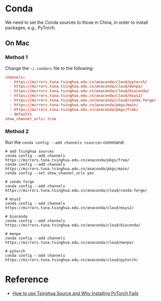 # Conda

We need to set the Conda sources to those in China, in order to install packages, e.g., PyTorch.

## On Mac

### Method 1

Change the `~/.condarc` file to the following:

```conf
channels:
  - https://mirrors.tuna.tsinghua.edu.cn/anaconda/cloud/pytorch/
  - https://mirrors.tuna.tsinghua.edu.cn/anaconda/cloud/menpo/
  - https://mirrors.tuna.tsinghua.edu.cn/anaconda/cloud/bioconda/
  - https://mirrors.tuna.tsinghua.edu.cn/anaconda/cloud/msys2/
  - https://mirrors.tuna.tsinghua.edu.cn/anaconda/cloud/conda-forge/
  - https://mirrors.tuna.tsinghua.edu.cn/anaconda/pkgs/main/
  - https://mirrors.tuna.tsinghua.edu.cn/anaconda/pkgs/free/
  - defaults
show_channel_urls: true
```

### Method 2

Run the `conda config --add channels <source>` command:

```shell
# add Tsinghua sources
conda config --add channels https://mirrors.tuna.tsinghua.edu.cn/anaconda/pkgs/free/
conda config --add channels https://mirrors.tuna.tsinghua.edu.cn/anaconda/pkgs/main/
conda config --set show_channel_urls yes

# conda forge
conda config --add channels https://mirrors.tuna.tsinghua.edu.cn/anaconda/cloud/conda-forge/

# msys2
conda config --add channels https://mirrors.tuna.tsinghua.edu.cn/anaconda/cloud/msys2/

# bioconda
conda config --add channels https://mirrors.tuna.tsinghua.edu.cn/anaconda/cloud/bioconda/

# menpo
conda config --add channels https://mirrors.tuna.tsinghua.edu.cn/anaconda/cloud/menpo/

# pytorch
conda config --add channels https://mirrors.tuna.tsinghua.edu.cn/anaconda/cloud/pytorch/
```

# Reference

- [How to use Tsinghua Source and Why Installing PyTorch Fails](https://blog.csdn.net/CallMeQiuqiuqiu/article/details/106817612?utm_medium=distribute.pc_aggpage_search_result.none-task-blog-2~all~sobaiduend~default-1-106817612.nonecase&utm_term=pytorch%20%E5%8F%AF%E7%94%A8%E9%95%9C%E5%83%8F%E6%BA%90&spm=1000.2123.3001.4430)
